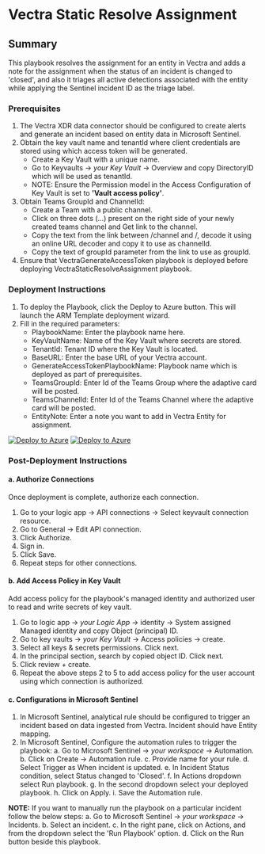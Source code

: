 # Vectra Static Resolve Assignment

## Summary

This playbook resolves the assignment for an entity in Vectra and adds a note for the assignment when the status of an incident is changed to 'closed', and also it triages all active detections associated with the entity while applying the Sentinel incident ID as the triage label.

### Prerequisites

1. The Vectra XDR data connector should be configured to create alerts and generate an incident based on entity data in Microsoft Sentinel.
2. Obtain the key vault name and tenantId where client credentials are stored using which access token will be generated.
   * Create a Key Vault with a unique name.
   * Go to Keyvaults → *your Key Vault* → Overview and copy DirectoryID which will be used as tenantId.
   * NOTE: Ensure the Permission model in the Access Configuration of Key Vault is set to **'Vault access policy'**.
3. Obtain Teams GroupId and ChannelId:
   * Create a Team with a public channel.
   * Click on three dots (...) present on the right side of your newly created teams channel and Get link to the channel.
   * Copy the text from the link between /channel and /, decode it using an online URL decoder and copy it to use as channelId.
   * Copy the text of groupId parameter from the link to use as groupId.
4. Ensure that VectraGenerateAccessToken playbook is deployed before deploying VectraStaticResolveAssignment playbook.

### Deployment Instructions

1. To deploy the Playbook, click the Deploy to Azure button. This will launch the ARM Template deployment wizard.
2. Fill in the required parameters:
   * PlaybookName: Enter the playbook name here.
   * KeyVaultName: Name of the Key Vault where secrets are stored.
   * TenantId: Tenant ID where the Key Vault is located.
   * BaseURL: Enter the base URL of your Vectra account.
   * GenerateAccessTokenPlaybookName: Playbook name which is deployed as part of prerequisites.
   * TeamsGroupId: Enter Id of the Teams Group where the adaptive card will be posted.
   * TeamsChannelId: Enter Id of the Teams Channel where the adaptive card will be posted.
   * EntityNote: Enter a note you want to add in Vectra Entity for assignment.

[![Deploy to Azure](https://aka.ms/deploytoazurebutton)](https://portal.azure.com/#create/Microsoft.Template/uri/https%3A%2F%2Fraw.githubusercontent.com%2FAzure%2FAzure-Sentinel%2Fmaster%2FSolutions%2FVectraXDR%2FPlaybooks%2FVectraStaticResolveAssignment%2Fazuredeploy.json) [![Deploy to Azure](https://aka.ms/deploytoazuregovbutton)](https://portal.azure.us/#create/Microsoft.Template/uri/https%3A%2F%2Fraw.githubusercontent.com%2FAzure%2FAzure-Sentinel%2Fmaster%2FSolutions%2FVectraXDR%2FPlaybooks%2FVectraStaticResolveAssignment%2Fazuredeploy.json)

### Post-Deployment Instructions

#### a. Authorize Connections

Once deployment is complete, authorize each connection.
1. Go to your logic app → API connections → Select keyvault connection resource.
2. Go to General → Edit API connection.
3. Click Authorize.
4. Sign in.
5. Click Save.
6. Repeat steps for other connections.

#### b. Add Access Policy in Key Vault

Add access policy for the playbook's managed identity and authorized user to read and write secrets of key vault.
1. Go to logic app → *your Logic App* → identity → System assigned Managed identity and copy Object (principal) ID.
2. Go to key vaults → *your Key Vault* → Access policies → create.
3. Select all keys & secrets permissions. Click next.
4. In the principal section, search by copied object ID. Click next.
5. Click review + create.
6. Repeat the above steps 2 to 5 to add access policy for the user account using which connection is authorized.

#### c. Configurations in Microsoft Sentinel

1. In Microsoft Sentinel, analytical rule should be configured to trigger an incident based on data ingested from Vectra. Incident should have Entity mapping.
2. In Microsoft Sentinel, Configure the automation rules to trigger the playbook:
   a. Go to Microsoft Sentinel → *your workspace* → Automation.
   b. Click on Create → Automation rule.
   c. Provide name for your rule.
   d. Select Trigger as When incident is updated.
   e. In Incident Status condition, select Status changed to 'Closed'.
   f. In Actions dropdown select Run playbook.
   g. In the second dropdown select your deployed playbook.
   h. Click on Apply.
   i. Save the Automation rule.

**NOTE:** If you want to manually run the playbook on a particular incident follow the below steps:
   a. Go to Microsoft Sentinel → *your workspace* → Incidents.
   b. Select an incident.
   c. In the right pane, click on Actions, and from the dropdown select the 'Run Playbook' option.
   d. Click on the Run button beside this playbook.
